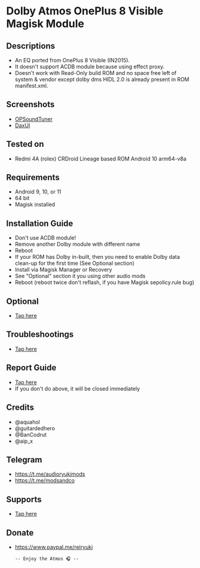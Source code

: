 # Dolby Atmos OnePlus 8 Visible Magisk Module

## Descriptions
- An EQ ported from OnePlus 8 Visible (IN2015).
- It doesn't support ACDB module because using effect proxy.
- Doesn't work with Read-Only build ROM and no space free left of system & vendor except dolby dms HIDL 2.0 is already present in ROM manifest.xml.

## Screenshots
- [OPSoundTuner](https://t.me/modsandco/6844)
- [DaxUI](https://t.me/audioryukimods/786)

## Tested on
- Redmi 4A (rolex) CRDroid Lineage based ROM Android 10 arm64-v8a

## Requirements
- Android 9, 10, or 11
- 64 bit
- Magisk installed

## Installation Guide
- Don't use ACDB module!
- Remove another Dolby module with different name
- Reboot
- If your ROM has Dolby in-built, then you need to enable Dolby data clean-up for the first time (See Optional section)
- Install via Magisk Manager or Recovery
- See "Optional" section it you using other audio mods
- Reboot (reboot twice don't reflash, if you have Magisk sepolicy.rule bug)

## Optional
- [Tap here](https://t.me/audioryukimods/2616)

## Troubleshootings
- [Tap here](https://t.me/audioryukimods/2617)

## Report Guide
- [Tap here](https://t.me/audioryukimods/2618)
- If you don't do above, it will be closed immediately

## Credits
- @aquahol
- @guitardedhero
- @BanCodrut
- @aip_x

## Telegram
- https://t.me/audioryukimods
- https://t.me/modsandco

## Supports
- [Tap here](https://t.me/audioryukimods/2619)

## Donate
- https://www.paypal.me/reiryuki



      -- Enjoy the Atmos 🎧 --


